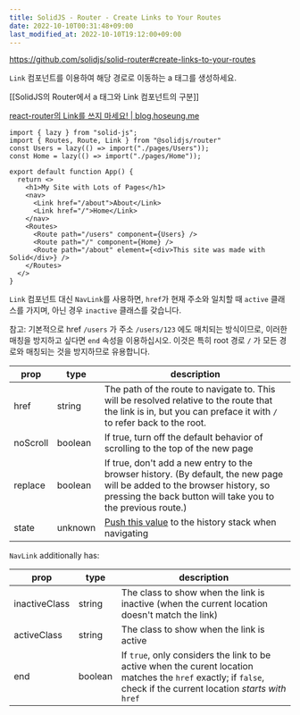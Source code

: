 ```yaml
---
title: SolidJS - Router - Create Links to Your Routes
date: 2022-10-10T00:31:48+09:00
last_modified_at: 2022-10-10T19:12:00+09:00
---
```


https://github.com/solidjs/solid-router#create-links-to-your-routes

`Link` 컴포넌트를 이용하여 해당 경로로 이동하는 a 태그를 생성하세요.

[[SolidJS의 Router에서 a 태그와 Link 컴포넌트의 구분]]

[react-router의 Link를 쓰지 마세요! | blog.hoseung.me](https://blog.hoseung.me/2021-12-07-do-not-use-link/)

```tsx
import { lazy } from "solid-js";
import { Routes, Route, Link } from "@solidjs/router"
const Users = lazy(() => import("./pages/Users"));
const Home = lazy(() => import("./pages/Home"));

export default function App() {
  return <>
    <h1>My Site with Lots of Pages</h1>
    <nav>
      <Link href="/about">About</Link>
      <Link href="/">Home</Link>
    </nav>
    <Routes>
      <Route path="/users" component={Users} />
      <Route path="/" component={Home} />
      <Route path="/about" element={<div>This site was made with Solid</div>} />
    </Routes>
  </>
}
```

`Link` 컴포넌트 대신 `NavLink`를 사용하면, `href`가 현재 주소와 일치할 때 `active` 클래스를 가지며, 아닌 경우 `inactive` 클래스를 갖습니다.

참고: 기본적으로 href `/users` 가 주소 `/users/123` 에도 매치되는 방식이므로, 이러한 매칭을 방지하고 싶다면 `end` 속성을 이용하십시오. 이것은 특히 root 경로 `/` 가 모든 경로와 매칭되는 것을 방지하므로 유용합니다.

| prop     | type    | description                                                                                                                                                                              |
|----------|---------|------------------------------------------------------------------------------------------------------------------------------------------------------------------------------------------|
| href     | string  | The path of the route to navigate to. This will be resolved relative to the route that the link is in, but you can preface it with `/` to refer back to the root.                                                                                                                                                    |
| noScroll | boolean | If true, turn off the default behavior of scrolling to the top of the new page                                                                                                           |
| replace  | boolean | If true, don't add a new entry to the browser history. (By default, the new page will be added to the browser history, so pressing the back button will take you to the previous route.) |
| state    | unknown | [Push this value](https://developer.mozilla.org/en-US/docs/Web/API/History/pushState) to the history stack when navigating  |

`NavLink` additionally has:

| prop     | type    | description                                                                                                                                                                              |
|----------|---------|------------------------------------------------------------------------------------------------------------------------------------------------------------------------------------------|
| inactiveClass | string  | The class to show when the link is inactive (when the current location doesn't match the link) |
| activeClass | string | The class to show when the link is active                                                                                                        |
| end  | boolean | If `true`, only considers the link to be active when the curent location matches the `href` exactly; if `false`, check if the current location _starts with_ `href` |